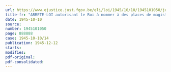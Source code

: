 ```yaml
---
url: https://www.ejustice.just.fgov.be/eli/loi/1945/10/10/1945101050/justel
title-fr: "ARRETE-LOI autorisant le Roi à nommer à des places de magistrat de complément dans le ressort de la Cour d'appel de Liège"
date: 1945-10-10
source:
number: 1945101050
page: 888888
case: 1945-10-10/14
publication: 1945-12-12
starts:
modifies:
pdf-original:
pdf-consolidated:
---
```


